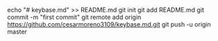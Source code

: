 echo "# keybase.md" >> README.md
git init
git add README.md
git commit -m "first commit"
git remote add origin https://github.com/cesarmoreno3109/keybase.md.git
git push -u origin master
